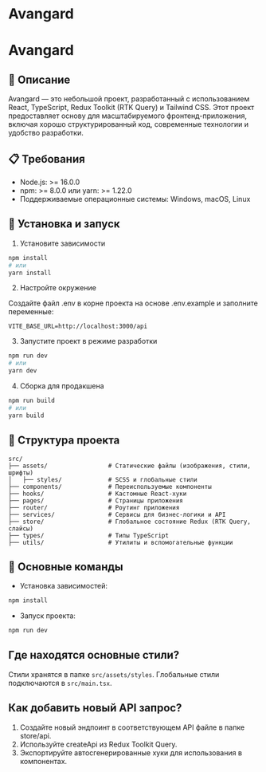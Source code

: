 # Avangard

# Avangard

## 📝 Описание

Avangard — это небольшой проект, разработанный с использованием React, TypeScript, Redux Toolkit (RTK Query) и Tailwind CSS. Этот проект предоставляет основу для масштабируемого фронтенд-приложения, включая хорошо структурированный код, современные технологии и удобство разработки.

## 📋 Требования

- Node.js: >= 16.0.0
- npm: >= 8.0.0 или yarn: >= 1.22.0
- Поддерживаемые операционные системы: Windows, macOS, Linux

## 🚀 Установка и запуск

1. Установите зависимости

```bash
npm install
# или
yarn install
```

2. Настройте окружение

Создайте файл .env в корне проекта на основе .env.example и заполните переменные:

```env
VITE_BASE_URL=http://localhost:3000/api
```

3. Запустите проект в режиме разработки

```bash
npm run dev
# или
yarn dev
```

4. Сборка для продакшена

```bash
npm run build
# или
yarn build
```

## 📂 Структура проекта

```plaintext
src/
├── assets/                 # Статические файлы (изображения, стили, шрифты)
│   ├── styles/             # SCSS и глобальные стили
├── components/             # Переиспользуемые компоненты
├── hooks/                  # Кастомные React-хуки
├── pages/                  # Страницы приложения
├── router/                 # Роутинг приложения
├── services/               # Сервисы для бизнес-логики и API
├── store/                  # Глобальное состояние Redux (RTK Query, слайсы)
├── types/                  # Типы TypeScript
├── utils/                  # Утилиты и вспомогательные функции
```

## 📄 Основные команды

- Установка зависимостей:

```bash
npm install
```

- Запуск проекта:

```bash
npm run dev
```

## Где находятся основные стили?

Стили хранятся в папке `src/assets/styles`. Глобальные стили подключаются в `src/main.tsx`.

## Как добавить новый API запрос?

1. Создайте новый эндпоинт в соответствующем API файле в папке store/api.
2. Используйте createApi из Redux Toolkit Query.
3. Экспортируйте автосгенерированные хуки для использования в компонентах.
